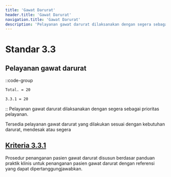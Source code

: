 ```yaml
---
title: 'Gawat Darurat'
header.title: 'Gawat Darurat'
navigation.title: 'Gawat Darurat'
description: 'Pelayanan gawat darurat dilaksanakan dengan segera sebagai prioritas pelayanan.'
---
```


# Standar 3.3
## Pelayanan gawat darurat 
::code-group
```bash [Nilai]
Total. = 20
```
```bash [Kriteria]
3.3.1 = 20
```
::
Pelayanan gawat darurat dilaksanakan dengan segera sebagai prioritas pelayanan. 

Tersedia pelayanan gawat darurat yang dilakukan sesuai dengan kebutuhan darurat, mendesak atau segera 

## [Kriteria 3.3.1](/3/3/1) 
Prosedur penanganan pasien gawat darurat disusun berdasar panduan praktik klinis untuk penanganan pasien gawat darurat dengan referensi yang dapat dipertanggungjawabkan. 


